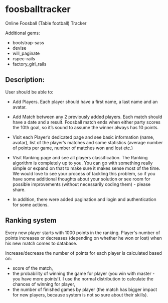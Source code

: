 # foosballtracker
Online Foosball (Table football) Tracker

Additional gems:
* bootstrap-sass
* devise
* will_paginate
* rspec-rails
* factory_girl_rails

## Description:
User should be able to:
* Add Players. Each player should have a first name, a last name and an avatar.
* Add Match between any 2 previously added players. Each match should have a date and a result. Foosball match ends when either party scores the 10th goal, so it’s sound to assume the winner always has 10 points. 
* Visit each Player’s dedicated page and see basic information (name, avatar), list of the player’s matches and some statistics (average number of points per game, number of matches won and lost etc.)
* Visit Ranking page and see all players classification. The Ranking algorithm is completely up to you. You can go with something really simple or expand on that to make sure it makes sense most of the time. We would love to see your process of tackling this problem, so if you have some additional thoughts about your solution or see room for possible improvements (without necessarily coding them) - please share.

* In addition, there were added pagination and login and authentication for some actions.

## Ranking system
Every new player starts with 1000 points in the ranking. Player's number of points increases or decreases (depending on whether he won or lost) when his new match comes to database.

Increase/decrease the number of points for each player is calculated based on:
* score of the match,
* the probability of winning the game for player (you win with master - you have more points!). I use the normal distribution to calculate the chances of winning for player,
* the number of finished games by player (the match has bigger impact for new players, because system is not so sure about their skills).